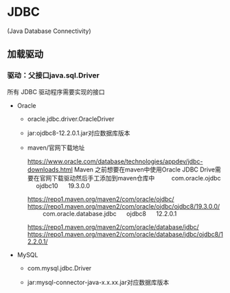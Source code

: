 # JDBC

(Java Database Connectivity)

## 加载驱动

### 驱动：父接口java.sql.Driver

所有 JDBC 驱动程序需要实现的接口

- Oracle

	- oracle.jdbc.driver.OracleDriver
	- jar:ojdbc8-12.2.0.1.jar对应数据库版本
	- maven/官网下载地址

	  https://www.oracle.com/database/technologies/appdev/jdbc-downloads.html
	  Maven
	  之前想要在maven中使用Oracle JDBC Drive需要在官网下载驱动然后手工添加到maven仓库中
	       <dependency>
	       <groupId>com.oracle.ojdbc</groupId>
	       <artifactId>ojdbc10</artifactId>
	       <version>19.3.0.0</version>
	     </dependency>
	    
	  https://repo1.maven.org/maven2/com/oracle/ojdbc/
	  https://repo1.maven.org/maven2/com/oracle/ojdbc/ojdbc8/19.3.0.0/
	   
	       <dependency>
	       <groupId>com.oracle.database.jdbc</groupId>
	       <artifactId>ojdbc8</artifactId>
	       <version>12.2.0.1</version>
	     </dependency>
	    
	  https://repo1.maven.org/maven2/com/oracle/database/jdbc/
	  https://repo1.maven.org/maven2/com/oracle/database/jdbc/ojdbc8/12.2.0.1/

- MySQL

	- com.mysql.jdbc.Driver
	- jar:mysql-connector-java-x.x.xx.jar对应数据库版本
	- maven/官网下载地址

	  https://mirrors.tuna.tsinghua.edu.cn/mysql/downloads/Connector-J/
	  
	  https://repo1.maven.org/maven2/mysql/mysql-connector-java/
	  
	  <dependency>
	   <groupId>mysql</groupId>
	   <artifactId>mysql-connector-java</artifactId>
	   <version>x.x.x</version>
	  </dependency>

### 驱动URL

- MySQL

	- jdbc:mysql://[hostname][:port]/dbname[?param1=value1]&[?param2=value2]...

	  jdbc:mysql://localhost:3306/d_user?useUnicode=true&characterEncoding=utf8

	- param参数

		- 

- Oracle

	- jdbc:oracle:thin:@host:port:SID 

	  例如: jdbc:oracle:thin:@localhost:1521:orcl 
	  sqlplus / as sysdba 
	  select value from v$parameter where name='instance_name';

	- jdbc:oracle:thin:@//host:port/service_name 

	  例如: jdbc:oracle:thin:@//localhost:1521/orcl.city.com 
	  注意这里的格式，@后面有//, port后面:换成了/
	  sqlplus / as sysdba 
	  select value from v$parameter where name='service_names';

	- jdbc:oracle:thin:@TNSName 

	  例如:  jdbc:oracle:thin:@TNS_ALIAS_NAME 
	  
	  jdbc:oracle:thin:@(DESCRIPTION=(ADDRESS_LIST=(ADDRESS=(PROTOCOL=TCP)(HOST=192.168.16.91)(PORT=1521)))(CONNECT_DATA=(SERVICE_NAME=orcl)))

- SQLServer

	- jdbc:sqlserver://主机名称:sqlserver服务端口号:DatabaseName=数据库名称

	  jdbc:sqlserver://localhost:1433:DatabaseName=d_usr

### 方式：

- 驱动配置：jdbc.properties

  user=root
  password=root
  url=jdbc:mysql://localhost:3306/test?rewriteBatchedStatements=true
  driverClass=com.mysql.jdbc.Driver

	- 加载properties,获取JDBC驱动配置

	  InputStream is = ConnectionTest.class.getClassLoader().getResourceAsStream("jdbc.properties");
	  Properties pros = new Properties();
	  pros.load(is);
	  String user = pros.getProperty("user");
	  String password = pros.getProperty("password");
	  String url = pros.getProperty("url");
	  String driverClass = pros.getProperty("driverClass");

- 加载驱动

  Class.forName(driverClass);
  或者
  Class.forName("com.mysql.jdbc.Driver");

## 获取数据库连接

### java.sql.Connection connection= java.sql.DriverManager.getConnection(url, user, password);

## 数据库连接池（数据源DataSource）

### 池中放入一定量的数据库连接，用完放回

### 常用

- C3P0（hibernate）
- DBCP 
- alibaba druid

## SQL操作和结果集

### 获取PreparedStatement实例 ps = connection.prepareStatement(sql)

### 执行：

- 查：ps.executeQuery();
- 增、删、改：ps.setObject();  ps.execute();

### 得到“查”的结果集：ResultSet

ResultSet rs = ptmt.executeQuery();
        while(rs.next()){
            g = new Goddess();
            g.setId(rs.getInt("id"));
            g.setUser_name(rs.getString("user_name"));
            g.setAge(rs.getInt("age"));
            g.setSex(rs.getInt("sex"));
            g.setBirthday(rs.getDate("birthday"));
            g.setEmail(rs.getString("email"));
            g.setMobile(rs.getString("mobile"));
            g.setCreate_date(rs.getDate("create_date"));
            g.setCreate_user(rs.getString("create_user"));
              g.setUpdate_date(rs.getDate("update_date"));
            g.setUpdate_user(rs.getString("update_user"));
            g.setIsDel(rs.getInt("isdel"));
        }

## JDBC 事务处理

### setAutoCommit(false); 取消自动提交事务

### commit(); 提交事务

### rollback(); 回滚事务

## ORM框架

### Mybatis：TODO

### Hibernate：TODO

## 

## 

